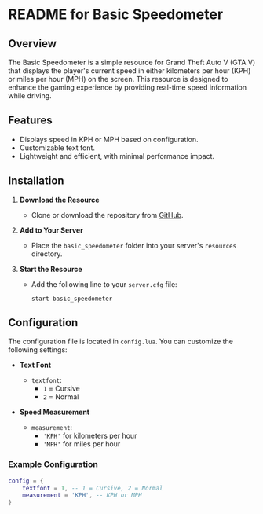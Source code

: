 # README for Basic Speedometer

## Overview
The Basic Speedometer is a simple resource for Grand Theft Auto V (GTA V) that displays the player's current speed in either kilometers per hour (KPH) or miles per hour (MPH) on the screen. This resource is designed to enhance the gaming experience by providing real-time speed information while driving.

## Features
- Displays speed in KPH or MPH based on configuration.
- Customizable text font.
- Lightweight and efficient, with minimal performance impact.

## Installation

1. **Download the Resource**
   - Clone or download the repository from [GitHub](https://github.com/Rembootje/basic-speedometer).

2. **Add to Your Server**
   - Place the `basic_speedometer` folder into your server's `resources` directory.

3. **Start the Resource**
   - Add the following line to your `server.cfg` file:
     ```
     start basic_speedometer
     ```

## Configuration

The configuration file is located in `config.lua`. You can customize the following settings:

- **Text Font**
  - `textfont`: 
    - `1` = Cursive
    - `2` = Normal

- **Speed Measurement**
  - `measurement`: 
    - `'KPH'` for kilometers per hour
    - `'MPH'` for miles per hour

### Example Configuration
```lua
config = {
    textfont = 1, -- 1 = Cursive, 2 = Normal
    measurement = 'KPH', -- KPH or MPH
}
